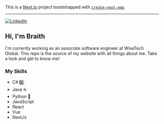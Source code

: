 This is a [Next.js](https://nextjs.org) project bootstrapped with [`create-next-app`](https://nextjs.org/docs/app/api-reference/cli/create-next-app).

---

[![LinkedIn](https://img.shields.io/badge/LinkedIn-Braith_May-blue)][LinkedIn]

## Hi, I'm Braith

I'm currently working as an associate software engineer at WiseTech Global. This repo is the source of my website with all things about me. Take a look and get to know me!

### My Skills
- C# #️⃣
- Java ☕
- Python 🐍
- JavaScript
- React 
- Vue
- NextJs


[LinkedIn]: https://www.linkedin.com/in/braith-may-4361242a9/